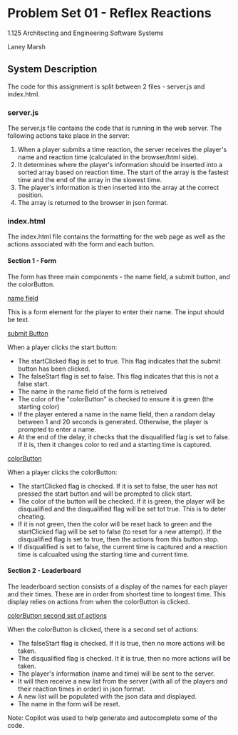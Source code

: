 # Problem Set 01 - Reflex Reactions
1.125 Architecting and Engineering Software Systems

Laney Marsh

## System Description

The code for this assignment is split between 2 files - server.js and index.html.

### server.js

The server.js file contains the code that is running in the web server. The following actions take place in the server:
1. When a player submits a time reaction, the server receives the player's name and reaction time (calculated in the browser/html side). 
2. It determines where the player's information should be inserted into a sorted array based on reaction time. The start of the array is the fastest time and the end of the array in the slowest time. 
3. The player's information is then inserted into the array at the correct position.
4. The array is returned to the browser in json format.

### index.html

The index.html file contains the formatting for the web page as well as the actions associated with the form and each button. 

#### Section 1 - Form 

The form has three main components - the name field, a submit button, and the colorButton. 

<u>name field</u>

This is a form element for the player to enter their name. The input should be text.

<u>submit Button</u>

When a player clicks the start button:
- The startClicked flag is set to true. This flag indicates that the submit button has been clicked. 
- The falseStart flag is set to false. This flag indicates that this is not a false start.
- The name in the name field of the form is retreived
- The color of the "colorButton" is checked to ensure it is green (the starting color)
- If the player entered a name in the name field, then a random delay between 1 and 20 seconds is generated. Otherwise, the player is prompted to enter a name.
- At the end of the delay, it checks that the disqualified flag is set to false. If it is, then it changes color to red and a starting time is captured.

<u>colorButton</u>

When a player clicks the colorButton:
- The startClicked flag is checked. If it is set to false, the user has not pressed the start button and will be prompted to click start.
- The color of the button will be checked. If it is green, the player will be disqualified and the disqualified flag will be set tot true. This is to deter cheating.
- If it is not green, then the color will be reset back to green and the startClicked flag will be set to false (to reset for a new attempt). If the disqualified flag is set to true, then the actions from this button stop.
- If disqualified is set to false, the current time is captured and a reaction time is calcualted using the starting time and current time.

#### Section 2 - Leaderboard

The leaderboard section consists of a display of the names for each player and their times. These are in order from shortest time to longest time. This display relies on actions from when the colorButton is clicked.

<u>colorButton second set of actions</u>

When the colorButton is clicked, there is a second set of actions:
- The falseStart flag is checked. If it is true, then no more actions will be taken.
- The disqualified flag is checked. It it is true, then no more actions will be taken.
- The player's information (name and time) will be sent to the server.
- It will then receive a new list from the server (with all of the players and their reaction times in order) in json format.
- A new list will be populated with the json data and displayed.
- The name in the form will be reset.

Note: Copilot was used to help generate and autocomplete some of the code.